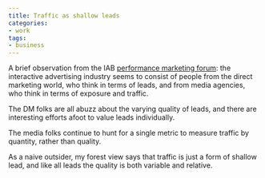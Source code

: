 ```yaml
---
title: Traffic as shallow leads
categories:
- work
tags:
- business
---
```


A brief observation from the IAB [performance marketing forum][1]: the interactive advertising industry seems to consist of people from the direct marketing world, who think in terms of leads, and from media agencies, who think in terms of exposure and traffic.

The DM folks are all abuzz about the varying quality of leads, and there are interesting efforts afoot to value leads individually.

The media folks continue to hunt for a single metric to measure traffic by quantity, rather than quality.

As a naive outsider, my forest view says that traffic is just a form of shallow lead, and like all leads the quality is both variable and relative.

   [1]: http://www.iab.net/events_training/lfpm2008/overview
